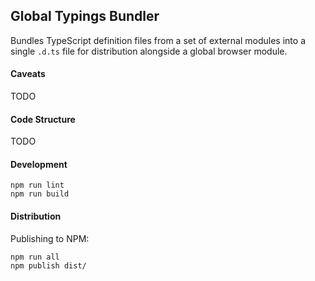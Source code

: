 ## Global Typings Bundler

Bundles TypeScript definition files from a set of external modules into a single `.d.ts` file
for distribution alongside a global browser module.

#### Caveats

TODO

#### Code Structure

TODO

#### Development

```
npm run lint
npm run build
```

#### Distribution

Publishing to NPM:

```
npm run all
npm publish dist/
```
